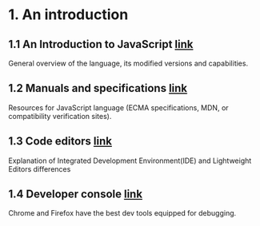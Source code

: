 # 1. An introduction

## 1.1 An Introduction to JavaScript [link](https://javascript.info/intro)
General overview of the language, its modified versions and capabilities.

## 1.2 Manuals and specifications [link](https://javascript.info/manuals-specifications)
Resources for JavaScript language (ECMA specifications, MDN, or compatibility verification sites).

## 1.3 Code editors [link](https://javascript.info/code-editors)
Explanation of Integrated Development Environment(IDE) and Lightweight Editors differences

## 1.4 Developer console [link](https://javascript.info/devtools)
Chrome and Firefox have the best dev tools equipped for debugging.

